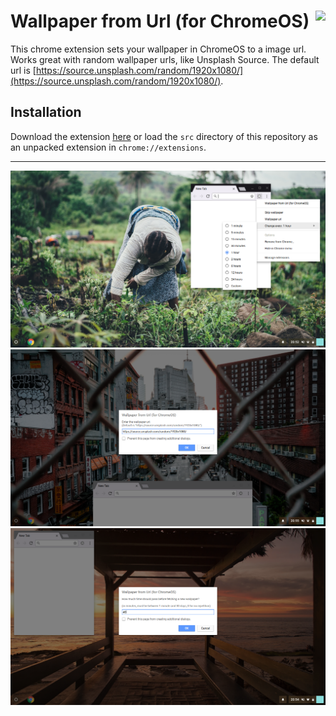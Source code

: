 # Wallpaper from Url (for ChromeOS)  <img align="right" src="https://raw.github.com/rpbritton/wallpaper-from-url-for-chromeos/master/src/img/icon128.png">
This chrome extension sets your wallpaper in ChromeOS to a image url. Works great with random wallpaper urls, like Unsplash Source. The default url is [https://source.unsplash.com/random/1920x1080/](https://source.unsplash.com/random/1920x1080/).
## Installation
Download the extension [here](https://raw.github.com/rpbritton/wallpaper-from-url-for-chromeos/master/wallpaper-from-url-for-chromeos.crx) 
or load the `src` directory of this repository as an unpacked extension in `chrome://extensions`.
___
![](examples/example1.png)
![](examples/example2.png)
![](examples/example3.png)
